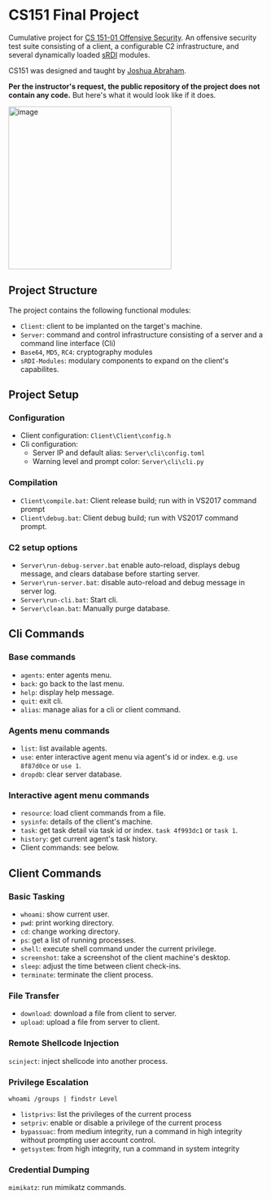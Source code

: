 # CS151 Final Project

Cumulative project for [CS 151-01 Offensive Security](https://www.cs.tufts.edu/t/courses/description/spring2022/CS/151-01). An offensive security test suite consisting of a client, a configurable C2 infrastructure, and several dynamically loaded [sRDI](https://github.com/monoxgas/sRDI) modules. 

CS151 was designed and taught by [Joshua Abraham](https://spl0it.wordpress.com/about/).

**Per the instructor's request, the public repository of the project does not contain any code.** But here's what it would look like if it does.

<img width="320" alt="image" src="https://user-images.githubusercontent.com/42147547/168630744-35f9398b-fcd2-4718-97b1-3c21161a27ac.png">

## Project Structure

The project contains the following functional modules:

- `Client`: client to be implanted on the target's machine.
- `Server`: command and control infrastructure consisting of a server and a command line interface (Cli)
- `Base64`, `MD5`, `RC4`: cryptography modules
- `sRDI-Modules`: modulary components to expand on the client's capabilites.

## Project Setup

### Configuration

- Client configuration: `Client\Client\config.h`
- Cli configuration:
  - Server IP and default alias: `Server\cli\config.toml`
  - Warning level and prompt color: `Server\cli\cli.py`

### Compilation

- `Client\compile.bat`: Client release build; run with in VS2017 command prompt
- `Client\debug.bat`: Client debug build; run with VS2017 command prompt.

### C2 setup options

- `Server\run-debug-server.bat` enable auto-reload, displays debug message, and clears database before starting server.
- `Server\run-server.bat`: disable auto-reload and debug message in server log.
- `Server\run-cli.bat`: Start cli.
- `Server\clean.bat`: Manually purge database.

## Cli Commands

### Base commands

- `agents`: enter agents menu.
- `back`: go back to the last menu.
- `help`: display help message.
- `quit`: exit cli.
- `alias`: manage alias for a cli or client command.

### Agents menu commands

- `list`: list available agents.
- `use`: enter interactive agent menu via agent's id or index. e.g. `use 8f87d0ce` or `use 1`.
- `dropdb`: clear server database.

### Interactive agent menu commands

- `resource`: load client commands from a file.
- `sysinfo`: details of the client's machine.
- `task`: get task detail via task id or index. `task 4f993dc1` or `task 1`.
- `history`: get current agent's task history.
- Client commands: see below.


## Client Commands

### Basic Tasking

- `whoami`: show current user.  
- `pwd`: print working directory.  
- `cd`: change working directory.  
- `ps`: get a list of running processes.
- `shell`: execute shell command under the current privilege.
- `screenshot`: take a screenshot of the client machine's desktop.  
- `sleep`: adjust the time between client check-ins.
- `terminate`: terminate the client process.

### File Transfer

- `download`: download a file from client to server.
- `upload`: upload a file from server to client.

### Remote Shellcode Injection

`scinject`: inject shellcode into another process.

### Privilege Escalation

```
whoami /groups | findstr Level
```

- `listprivs`: list the privileges of the current process  
- `setpriv`: enable or disable a privilege of the current process
- `bypassuac`: from medium integrity, run a command in high integrity without prompting user account control.
- `getsystem`: from high integrity, run a command in system integrity

### Credential Dumping

`mimikatz`: run mimikatz commands.
